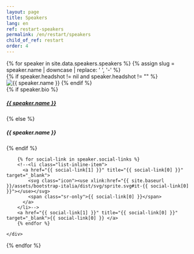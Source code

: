 ```yaml
---
layout: page
title: Speakers
lang: en
ref: restart-speakers
permalink: /en/restart/speakers
child_of_ref: restart
order: 4
---
```


<div class="card-columns">
  {% for speaker in site.data.speakers.speakers %}
  {% assign slug = speaker.name | downcase | replace: ' ', '-' %}
  <div class="card border rounded">
    {% if speaker.headshot != nil and speaker.headshot != "" %}
    <img class="card-img-top" src="/assets/images/headshots/{{ slug }}.{{ speaker.headshot }}" alt="{{ speaker.name }}">
    {% endif %}
    <div class="card-body">
      {% if speaker.bio %}
        <a href="/en/restart/speakers/{{ slug }}" class="card-link"><h5 class="card-title">{{ speaker.name }}</h5></a>
      {% else %}
        <h5 class="card-title">{{ speaker.name }}</h5>
      {% endif %}

        {% for social-link in speaker.social-links %}
        <!--<li class="list-inline-item">
          <a href="{{ social-link[1] }}" title="{{ social-link[0] }}" target="_blank">
            <svg class="icon"><use xlink:href="{{ site.baseurl }}/assets/bootstrap-italia/dist/svg/sprite.svg#it-{{ social-link[0] }}"></use></svg>
            <span class="sr-only">{{ social-link[0] }}</span>
          </a>
        </li>-->
        <a href="{{ social-link[1] }}" title="{{ social-link[0] }}" target="_blank">{{ social-link[0] }} </a>
        {% endfor %}

    </div>
  </div>
  {% endfor %}
</div>
